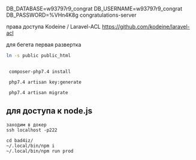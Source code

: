 DB_DATABASE=w93797r9_congrat
DB_USERNAME=w93797r9_congrat
DB_PASSWORD=%VHn4K8g
congratulations-server


права доступа
Kodeine / Laravel-ACL https://github.com/kodeine/laravel-acl



для бегета первая развертка
```bash
ln -s public public_html
```

```$xslt

 composer-php7.4 install

 php7.4 artisan key:generate

 php7.4 artisan migrate
```


## для доступа к node.js
```$xslt
заходим в докер
ssh localhost -p222

cd bad4iz/
~/.local/bin/npm i
~/.local/bin/npm run prod

```
